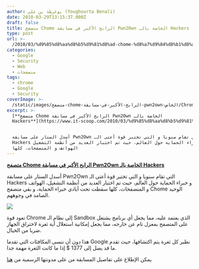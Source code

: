 ```yaml
---
author: يوغرطة بن علي (Youghourta Benali)
date: 2010-03-29T13:15:37.000Z
draft: false
title: متصفح Chome الرابح الأكبر في مسابقة Pwn2Own الخاصة بالـ Hackers
type: post
url: >-
  /2010/03/%d9%85%d8%aa%d8%b5%d9%81%d8%ad-chome-%d8%a7%d9%84%d8%b1%d8%a7%d8%a8%d8%ad-%d8%a7%d9%84%d8%a3%d9%83%d8%a8%d8%b1-%d9%81%d9%8a-%d9%85%d8%b3%d8%a7%d8%a8%d9%82%d8%a9-pwn2own-%d8%a7%d9%84%d8%ae%d8%a7%d8%b5/
categories:
  - Google
  - Security
  - Web
  - متصفحات
tags:
  - chrome
  - Google
  - Security
coverImage: >-
  /static/images/متصفح-chome-الرابح-الأكبر-في-مسابقة-pwn2own-الخاص/Chrome_logo.jpg
excerpt: >-
  [**متصفح Chome الرابح الأكبر في مسابقة Pwn2Own الخاصة بالـ
  Hackers**](https://www.it-scoop.com/2010/03/%d9%85%d8%aa%d8%b5%d9%81%d8%ad-chome-%d8%a7%d9%84%d8%b1%d8%a7%d8%a8%d8%ad-%d8%a7%d9%84%d8%a3%d9%83%d8%a8%d8%b1-%d9%81%d9%8a-%d9%85%d8%b3%d8%a7%d8%a8%d9%82%d8%a9-pwn2own-%d8%a7%d9%84%d8%ae%d8%a7%d8%b5/)


  أسدل الستار على مسابقة Pwn2Own التي تقام سنويا و التي تختبر قوة أعتى الـ
  Hackers و خبراء الحماية حول العالم، حيث تم اختبار العديد من أنظمة التشغيل،
  الهواتف و المتصفحات، كلها
---
```

[**متصفح Chome الرابح الأكبر في مسابقة Pwn2Own الخاصة بالـ Hackers**](https://www.it-scoop.com/2010/03/%d9%85%d8%aa%d8%b5%d9%81%d8%ad-chome-%d8%a7%d9%84%d8%b1%d8%a7%d8%a8%d8%ad-%d8%a7%d9%84%d8%a3%d9%83%d8%a8%d8%b1-%d9%81%d9%8a-%d9%85%d8%b3%d8%a7%d8%a8%d9%82%d8%a9-pwn2own-%d8%a7%d9%84%d8%ae%d8%a7%d8%b5/)

أسدل الستار على مسابقة Pwn2Own التي تقام سنويا و التي تختبر قوة أعتى الـ Hackers و خبراء الحماية حول العالم، حيث تم اختبار العديد من أنظمة التشغيل، الهواتف و المتصفحات، كلها سقطت تحت أيادي خبراء الحماية، و بقي متصفح Chome الوحيد الصامد في وجوههم.

![](/static/images/متصفح-chome-الرابح-الأكبر-في-مسابقة-pwn2own-الخاص/Chrome_logo.jpg)

تعود قوة Chrome إلى نظام الـ Sandbox الذي يعتمد عليه، مما يجعل أي برنامج يشتغل على المتصفح بمعزل تام عن خارجه، مما يجعل إمكانية استغلال أية ثغرة لاختراق الجهاز ضربا من الخيال.

هذا دون أن ننسى المكافئات التي تقدما Google نظير كل ثغرة يتم اكتشافها، حيث تقدم ما قد يصل إلى 1377 $ إذا ما كانت الثغرة مهمة جدا.

يمكن الإطلاع على تفاصيل المسابقة من على مدونتها الرسمية من [هنا](http://dvlabs.tippingpoint.com/blog/2010/02/15/pwn2own-2010)
